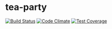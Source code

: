 tea-party
=====

[![Build Status](https://travis-ci.org/damncraft/tea-party.svg?branch=master)](https://travis-ci.org/damncraft/tea-party)
[![Code Climate](https://codeclimate.com/github/damncraft/tea-party/badges/gpa.svg)](https://codeclimate.com/github/damncraft/tea-party)
[![Test Coverage](https://codeclimate.com/github/damncraft/tea-party/badges/coverage.svg)](https://codeclimate.com/github/damncraft/tea-party)